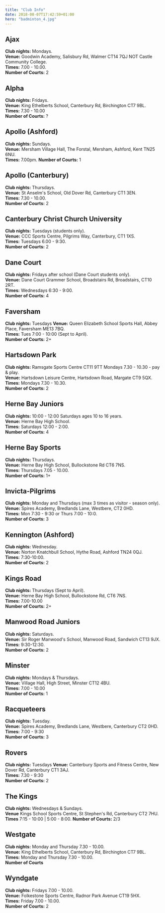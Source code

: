 ```yaml
---
title: "Club Info"
date: 2018-08-07T17:42:59+01:00
hero: "badminton_4.jpg"
---
```


## Ajax   
**Club nights:** Mondays.  
**Venue:** Goodwin Academy, Salisbury Rd, Walmer CT14 7QJ   NOT Castle Community College.  
**Times:** 7.00 - 10.00.  
**Number of Courts:** 2

## Alpha  
**Club nights:** Fridays.  
**Venue:** King Ethelberts School, Canterbury Rd, Birchington CT7 9BL.  
**Times:** 7.30 - 10.00  
**Number of Courts:** ?

## Apollo (Ashford)   
**Club nights:** Sundays.  
**Venue:** Mersham Village Hall, The Forstal, Mersham, Ashford, Kent TN25 6NU.  
**Times:** 7.00pm.
**Number of Courts:** 1

## Apollo (Canterbury)  
**Club nights:** Thursdays.    
**Venue:** St Anselm's School, Old Dover Rd, Canterbury CT1 3EN.  
**Times:** 7.30 - 10.00.  
**Number of Courts:** 2

## Canterbury Christ Church University  
**Club nights:** Tuesdays (students only).  
**Venue:** CCC Sports Centre, Pilgrims Way, Canterbury, CT1 1XS.  
**Times:** Tuesdays 6.00 - 9:30.   
**Number of Courts:** 2

## Dane Court   
**Club nights:** Fridays after school (Dane Court students only).  
**Venue:** Dane Court Grammer School, Broadstairs Rd, Broadstairs, CT10 2RT.  
**Times:** Wednesdays 6:30 - 9:00.  
**Number of Courts:** 4

## Faversham  
**Club nights:** Tuesdays 
**Venue:** Queen Elizabeth School Sports Hall, Abbey Place, Faversham ME13 7BQ.  
**Times:** Tues 7:00 - 10:00 (Sept to April).  
**Number of Courts:** 2+

## Hartsdown Park   
**Club nights:** Ramsgate Sports Centre CT11 9TT Mondays 7.30 - 10.30 - pay & play.  
**Venue:** Hartsdown Leisure Centre, Hartsdown Road, Margate  CT9 5QX.  
**Times:** Mondays 7.30 - 10.30.  
 **Number of Courts:** 2

## Herne Bay Juniors  
**Club nights:** 10:00 - 12:00 Saturdays ages 10 to 16 years.  
**Venue:** Herne Bay High School.  
**Times:** Saturdays 12:00 - 2:00.  
**Number of Courts:** 4

## Herne Bay Sports   
**Club nights:** Thursdays.  
**Venue:** Herne Bay High School, Bullockstone Rd CT6 7NS.  
**Times:** Thursdays 7.05 - 10.00.  
**Number of Courts:** 1+

## Invicta-Pilgrims   
**Club nights:** Monday and Thursdays (max 3 times as visitor - season only).  
**Venue:** Spires Academy, Bredlands Lane, Westbere, CT2 0HD.  
**Times:** Mon 7:30 - 9:30 or Thurs 7:00 - 10:0.  
**Number of Courts:** 3

## Kennington (Ashford)   
**Club nights:** Wednesday.  
**Venue:** Norton Knatchbull School, Hythe Road, Ashford TN24 0QJ.  
**Times:** 7:30-10:00.  
**Number of Courts:** 2
 
## Kings Road   
**Club nights:** Thursdays (Sept to April).  
**Venue:** Herne Bay High School, Bullockstone Rd, CT6 7NS.  
**Times:** 7.00-10.00  
**Number of Courts:** 2+
 
## Manwood Road Juniors   
**Club nights:** Saturdays.  
**Venue:** Sir Roger Manwood's School, Manwood Road, Sandwich CT13 9JX.  
**Times:** 9:30-12:30.  
**Number of Courts:** 2

## Minster  
**Club nights:** Mondays & Thursdays.  
**Venue:** Village Hall, High Street, Minster CT12 4BU.  
**Times:** 7.00 - 10.00  
**Number of Courts:** 1 


## Racqueteers  
**Club nights:** Tuesday.  
**Venue:**  Spires Academy, Bredlands Lane, Westbere, Canterbury CT2 0HD.  
**Times:** 7:00 - 9:30  
**Number of Courts:** 3


## Rovers   
**Club nights:** Tuesdays 
**Venue:** Canterbury Sports and Fitness Centre, New Dover Rd, Canterbury CT1 3AJ.  
**Times:** 7.30 - 9:30  
**Number of Courts:** 2

## The Kings
**Club nights:** Wednesdays & Sundays.  
**Venue** Kings School Sports Centre, St Stephen's Rd, Canterbury CT2 7HU.  
**Times**  7:15 - 10:00 | 5:00 - 8:00.
**Number of Courts:** 2/3
 
## Westgate
**Club nights:** Monday and Thursday 7.30 - 10.00.  
**Venue:** King Ethelberts School, Canterbury Rd, Birchington CT7 9BL.  
**Times:** Monday and Thursday 7.30 - 10.00.  
**Number of Courts**

## Wyndgate
**Club nights:**  Fridays 7.00 - 10.00.  
**Venue:** Folkestone Sports Centre, Radnor Park Avenue CT19 5HX.  
**Times:** Friday 7.00 - 10.00.  
**Number of Courts:** 2



